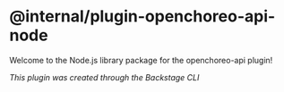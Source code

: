 # @internal/plugin-openchoreo-api-node

Welcome to the Node.js library package for the openchoreo-api plugin!

_This plugin was created through the Backstage CLI_

